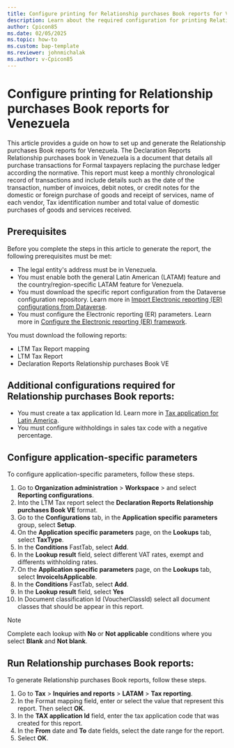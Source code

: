 ```yaml
---
title: Configure printing for Relationship purchases Book reports for Venezuela
description: Learn about the required configuration for printing Relationship purchases Book reports for Venezuela. 
author: Cpicon85
ms.date: 02/05/2025
ms.topic: how-to
ms.custom: bap-template
ms.reviewer: johnmichalak
ms.author: v-Cpicon85
---
```


# Configure printing for Relationship purchases Book reports for Venezuela

This article provides a guide on how to set up and generate the Relationship purchases Book reports for Venezuela.
The Declaration Reports Relationship purchases book in Venezuela is a document that details all purchase transactions for Formal taxpayers replacing the purchase ledger according the normative. This report must keep a monthly chronological record of transactions and include details such as the date of the transaction, number of invoices, debit notes, or credit notes for the domestic or foreign purchase of goods and receipt of services, name of each vendor, Tax identification number and total value of domestic purchases of goods and services received.

## Prerequisites
Before you complete the steps in this article to generate the report, the following prerequisites must be met:
- The legal entity's address must be in Venezuela.
- You must enable both the general Latin American (LATAM) feature and the country/region-specific LATAM feature for Venezuela.
- You must download the specific report configuration from the Dataverse configuration repository. Learn more in [Import Electronic reporting (ER) configurations from Dataverse](gsw-import-er-config-dataverse.md). 
- You must configure the Electronic reporting (ER) parameters. Learn more in [Configure the Electronic reporting (ER) framework](electronic-reporting-er-configure-parameters.md).

You must download the following reports:
* LTM Tax Report mapping
* LTM Tax Report
* Declaration Reports Relationship purchases Book VE 

## Additional configurations required for Relationship purchases Book reports:
- You must create a tax application Id. Learn more in [Tax application for Latin America](ltm-core-tax-application.md).
- You must configure withholdings in sales tax code with a negative percentage.

## Configure application-specific parameters 
To configure application-specific parameters, follow these steps.
1. Go to **Organization administration** > **Workspace** > and select **Reporting configurations**.
2. Into the LTM Tax report select the **Declaration Reports Relationship purchases Book VE** format. 
3. Go to the **Configurations** tab, in the **Application specific parameters** group, select **Setup**.
4. On the **Application specific parameters** page, on the **Lookups** tab, select **TaxType**.
4. In the **Conditions** FastTab, select **Add**.
5. In the **Lookup result** field, select different VAT rates, exempt and differents withholding rates.
6. On the **Application specific parameters** page, on the **Lookups** tab, select **InvoiceIsApplicable**.
7. In the **Conditions** FastTab, select **Add**.
8. In the **Lookup result** field, select **Yes** 
9. In Document classification Id (VoucherClassId) select all document classes that should be appear in this report.  

> [!NOTE]
> Complete each lookup with **No** or **Not applicable** conditions where you select **Blank** and **Not blank**.

## Run Relationship purchases Book reports:
To generate Relationship purchases Book reports, follow these steps.
1. Go to **Tax** \> **Inquiries and reports** \> **LATAM** \> **Tax reporting**.
2. In the Format mapping field, enter or select the value that represent this report. Then select **OK**.
3. In the **TAX application Id** field, enter the tax application code that was created for this report.
4. In the **From** date and **To** date fields, select the date range for the report.
5. Select **OK**.
